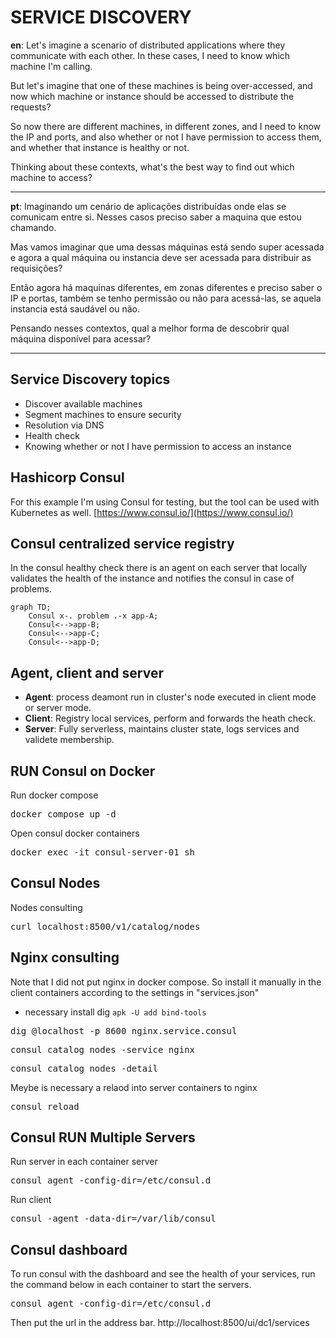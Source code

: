 # SERVICE DISCOVERY

**en**: 
Let's imagine a scenario of distributed applications where they communicate with each other. In these cases, I need to know which machine I'm calling.

But let's imagine that one of these machines is being over-accessed, and now which machine or instance should be accessed to distribute the requests?

So now there are different machines, in different zones, and I need to know the IP and ports, and also whether or not I have permission to access them, and whether that instance is healthy or not.

Thinking about these contexts, what's the best way to find out which machine to access?

------------------
**pt**: 
Imaginando um cenário de aplicações distribuídas onde elas se comunicam entre si. Nesses casos preciso saber a maquina que estou chamando. 

Mas vamos imaginar que uma dessas máquinas está sendo super acessada e agora a qual máquina ou instancia deve ser acessada para distribuir as requisições? 

Então agora há maquinas diferentes, em zonas diferentes e preciso saber o IP e portas, também se tenho permissão ou não para acessá-las, se aquela instancia está saudável ou não.

Pensando nesses contextos, qual a melhor forma de descobrir qual máquina disponível para acessar?

------------------
## Service Discovery topics
- Discover available machines
- Segment machines to ensure security
- Resolution via DNS
- Health check
- Knowing whether or not I have permission to access an instance

## Hashicorp Consul
For this example I'm using Consul for testing, but the tool can be used with Kubernetes as well.
[https://www.consul.io/](https://www.consul.io/)

## Consul centralized service registry
In the consul healthy check there is an agent on each server that locally validates the health of the instance and notifies the consul in case of problems.

```mermaid
graph TD;
    Consul x-. problem .-x app-A;
    Consul<-->app-B;
    Consul<-->app-C;
    Consul<-->app-D;
```

## Agent, client and server
- **Agent**: process deamont run in cluster's node executed in client mode or server mode.
- **Client**: Registry local services, perform and forwards the heath check.
- **Server**: Fully serverless, maintains cluster state, logs services and validete membership.

## RUN Consul on Docker

Run docker compose
<pre>
docker compose up -d
</pre>

Open consul docker containers
<pre>
docker exec -it consul-server-01 sh
</pre>

## Consul Nodes
Nodes consulting
<pre>
curl localhost:8500/v1/catalog/nodes
</pre>

## Nginx consulting
Note that I did not put nginx in docker compose. So install it manually in the client containers according to the settings in "services.json"

* necessary install dig `apk -U add bind-tools`
<pre>
dig @localhost -p 8600 nginx.service.consul
</pre>

<pre>
consul catalog nodes -service nginx
</pre>

<pre>
consul catalog nodes -detail
</pre>

Meybe is necessary a relaod into server containers to nginx
<pre>
consul reload
</pre>

## Consul RUN Multiple Servers
Run server in each container server
<pre>
consul agent -config-dir=/etc/consul.d
</pre>

Run client
<pre>
consul -agent -data-dir=/var/lib/consul
</pre>

## Consul dashboard
To run consul with the dashboard and see the health of your services, run the command below in each container to start the servers.
<pre>
consul agent -config-dir=/etc/consul.d
</pre>

Then put the url in the address bar.
http://localhost:8500/ui/dc1/services